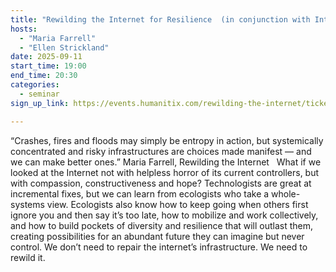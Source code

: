 ```yaml
---
title: "Rewilding the Internet for Resilience  (in conjunction with Internet Infrastructure Climate Resilience in Aotearoa)"
hosts:
  - "Maria Farrell"
  - "Ellen Strickland"
date: 2025-09-11
start_time: 19:00
end_time: 20:30
categories:
  - seminar
sign_up_link: https://events.humanitix.com/rewilding-the-internet/tickets 

---
```


“Crashes, fires and floods may simply be entropy in action, but systemically
concentrated and risky infrastructures are choices made manifest — and we can
make better ones.” Maria Farrell, Rewilding the Internet   What if we looked
at the Internet not with helpless horror of its current controllers, but with
compassion, constructiveness and hope? Technologists are great at incremental
fixes, but we can learn from ecologists who take a whole-systems view.
Ecologists also know how to keep going when others first ignore you and then
say it’s too late, how to mobilize and work collectively, and how to build
pockets of diversity and resilience that will outlast them, creating
possibilities for an abundant future they can imagine but never control. We
don’t need to repair the internet’s infrastructure. We need to rewild it.   


